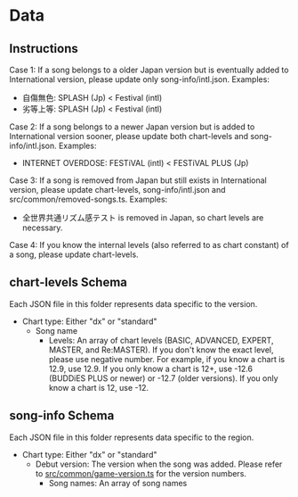 # Data

## Instructions

Case 1: If a song belongs to a older Japan version but is eventually added to International version, please update only song-info/intl.json. Examples:

- 自傷無色: SPLASH (Jp) < Festival (intl)
- 劣等上等: SPLASH (Jp) < Festival (intl)

Case 2: If a song belongs to a newer Japan version but is added to International version sooner, please update both chart-levels and song-info/intl.json. Examples:

- INTERNET OVERDOSE: FESTiVAL (intl) < FESTiVAL PLUS (Jp)

Case 3: If a song is removed from Japan but still exists in International version, please update chart-levels, song-info/intl.json and src/common/removed-songs.ts. Examples:

- 全世界共通リズム感テスト is removed in Japan, so chart levels are necessary.

Case 4: If you know the internal levels (also referred to as chart constant) of a song, please update chart-levels.

## chart-levels Schema

Each JSON file in this folder represents data specific to the version.

- Chart type: Either "dx" or "standard"
  - Song name
    - Levels: An array of chart levels (BASIC, ADVANCED, EXPERT, MASTER, and Re:MASTER). If you don't know the exact level, please use negative number. For example, if you know a chart is 12.9, use 12.9. If you only know a chart is 12+, use -12.6 (BUDDiES PLUS or newer) or -12.7 (older versions). If you only know a chart is 12, use -12.

## song-info Schema

Each JSON file in this folder represents data specific to the region.

- Chart type: Either "dx" or "standard"
  - Debut version: The version when the song was added. Please refer to [src/common/game-version.ts](https://github.com/myjian/mai-tools/blob/gh-pages/src/common/game-version.ts) for the version numbers.
    - Song names: An array of song names
